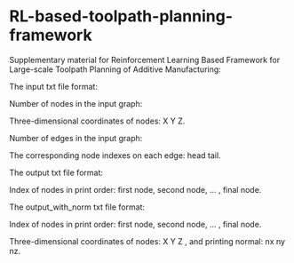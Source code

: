 # RL-based-toolpath-planning-framework

Supplementary material for Reinforcement Learning Based Framework for Large-scale Toolpath Planning of Additive Manufacturing:

The input txt file format:

Number of nodes in the input graph:

Three-dimensional coordinates of nodes: X Y Z.

Number of edges in the input graph:

The corresponding node indexes on each edge: head tail.

The output txt file format:

Index of nodes in print order: first node, second node, ... , final node.

The output_with_norm txt file format:

Index of nodes in print order: first node, second node, ... , final node.

Three-dimensional coordinates of nodes: X Y Z , and printing normal: nx ny nz.
